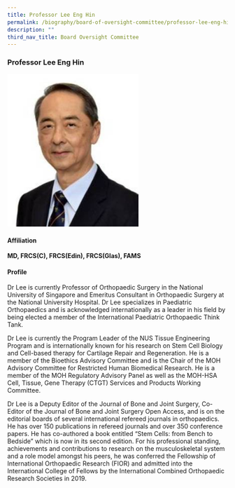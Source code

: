 ```yaml
---
title: Professor Lee Eng Hin
permalink: /biography/board-of-oversight-committee/professor-lee-eng-hin/
description: ""
third_nav_title: Board Oversight Committee
---
```

### Professor Lee Eng Hin

<img src="/images/Biography/Board%20of%20Oversight%20Committee/professor%20lee%20eng%20hin.jpg" style="width:300px">


<h4> Affiliation </h4>

<b>MD, FRCS(C), FRCS(Edin), FRCS(Glas), FAMS</b>

<h4> Profile </h4>

Dr Lee is currently Professor of Orthopaedic Surgery in the National University of Singapore and Emeritus Consultant in Orthopaedic Surgery at the National University Hospital. Dr Lee specializes in Paediatric Orthopaedics and is acknowledged internationally as a leader in his field by being elected a member of the International Paediatric Orthopaedic Think Tank.

Dr Lee is currently the Program Leader of the NUS Tissue Engineering Program and is internationally known for his research on Stem Cell Biology and Cell-based therapy for Cartilage Repair and Regeneration. He is a member of the Bioethics Advisory Committee and is the Chair of the MOH Advisory Committee for Restricted Human Biomedical Research. He is a member of the MOH Regulatory Advisory Panel as well as the MOH-HSA Cell, Tissue, Gene Therapy (CTGT) Services and Products Working Committee.

Dr Lee is a Deputy Editor of the Journal of Bone and Joint Surgery, Co-Editor of the Journal of Bone and Joint Surgery Open Access, and is on the editorial boards of several international refereed journals in orthopaedics. He has over 150 publications in refereed journals and over 350 conference papers. He has co-authored a book entitled “Stem Cells: from Bench to Bedside” which is now in its second edition. For his professional standing, achievements and contributions to research on the musculoskeletal system and a role model amongst his peers, he was conferred the Fellowship of International Orthopaedic Research (FIOR) and admitted into the International College of Fellows by the International Combined Orthopaedic Research Societies in 2019.